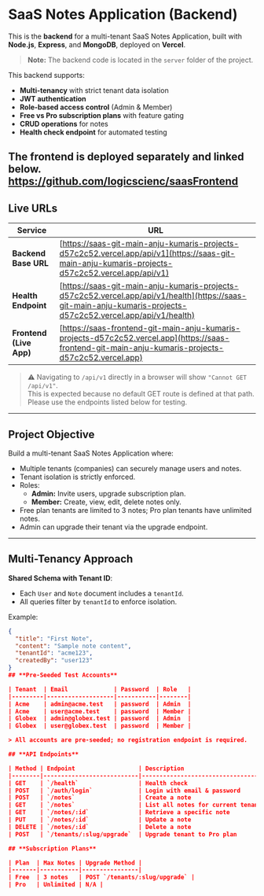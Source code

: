 # SaaS Notes Application (Backend)

This is the **backend** for a multi-tenant SaaS Notes Application, built with **Node.js**, **Express**, and **MongoDB**, deployed on **Vercel**.  

> **Note:** The backend code is located in the `server` folder of the project.

This backend supports:
- **Multi-tenancy** with strict tenant data isolation
- **JWT authentication**
- **Role-based access control** (Admin & Member)
- **Free vs Pro subscription plans** with feature gating
- **CRUD operations** for notes
- **Health check endpoint** for automated testing

The frontend is deployed separately and linked below.
https://github.com/logicscienc/saasFrontend
---

## **Live URLs**

| Service                  | URL |
|--------------------------|-----|
| **Backend Base URL**     | [https://saas-git-main-anju-kumaris-projects-d57c2c52.vercel.app/api/v1](https://saas-git-main-anju-kumaris-projects-d57c2c52.vercel.app/api/v1) |
| **Health Endpoint**      | [https://saas-git-main-anju-kumaris-projects-d57c2c52.vercel.app/api/v1/health](https://saas-git-main-anju-kumaris-projects-d57c2c52.vercel.app/api/v1/health) |
| **Frontend (Live App)**  | [https://saas-frontend-git-main-anju-kumaris-projects-d57c2c52.vercel.app](https://saas-frontend-git-main-anju-kumaris-projects-d57c2c52.vercel.app) |

> ⚠️ Navigating to `/api/v1` directly in a browser will show `"Cannot GET /api/v1"`.  
> This is expected because no default GET route is defined at that path.  
> Please use the endpoints listed below for testing.

---

## **Project Objective**

Build a multi-tenant SaaS Notes Application where:
- Multiple tenants (companies) can securely manage users and notes.
- Tenant isolation is strictly enforced.
- Roles:
  - **Admin:** Invite users, upgrade subscription plan.
  - **Member:** Create, view, edit, delete notes only.
- Free plan tenants are limited to 3 notes; Pro plan tenants have unlimited notes.
- Admin can upgrade their tenant via the upgrade endpoint.

---

## **Multi-Tenancy Approach**

**Shared Schema with Tenant ID**:
- Each `User` and `Note` document includes a `tenantId`.
- All queries filter by `tenantId` to enforce isolation.

Example:
```json
{
  "title": "First Note",
  "content": "Sample note content",
  "tenantId": "acme123",
  "createdBy": "user123"
}
## **Pre-Seeded Test Accounts**

| Tenant  | Email             | Password  | Role   |
|---------|-------------------|-----------|--------|
| Acme    | admin@acme.test   | password  | Admin  |
| Acme    | user@acme.test    | password  | Member |
| Globex  | admin@globex.test | password  | Admin  |
| Globex  | user@globex.test  | password  | Member |

> All accounts are pre-seeded; no registration endpoint is required.

## **API Endpoints**

| Method | Endpoint                  | Description                        | Access |
|--------|---------------------------|------------------------------------|--------|
| GET    | `/health`                 | Health check                       | Public |
| POST   | `/auth/login`             | Login with email & password        | Public |
| POST   | `/notes`                  | Create a note                      | Member/Admin |
| GET    | `/notes`                  | List all notes for current tenant  | Member/Admin |
| GET    | `/notes/:id`              | Retrieve a specific note           | Member/Admin |
| PUT    | `/notes/:id`              | Update a note                      | Member/Admin |
| DELETE | `/notes/:id`              | Delete a note                      | Member/Admin |
| POST   | `/tenants/:slug/upgrade`  | Upgrade tenant to Pro plan         | Admin only |

## **Subscription Plans**

| Plan  | Max Notes | Upgrade Method |
|-------|-----------|----------------|
| Free  | 3 notes   | POST `/tenants/:slug/upgrade` |
| Pro   | Unlimited | N/A |

